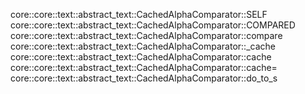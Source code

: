 core::core::text::abstract_text::CachedAlphaComparator::SELF
core::core::text::abstract_text::CachedAlphaComparator::COMPARED
core::core::text::abstract_text::CachedAlphaComparator::compare
core::core::text::abstract_text::CachedAlphaComparator::_cache
core::core::text::abstract_text::CachedAlphaComparator::cache
core::core::text::abstract_text::CachedAlphaComparator::cache=
core::core::text::abstract_text::CachedAlphaComparator::do_to_s